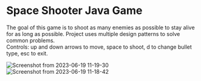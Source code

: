 # Space Shooter Java Game

The goal of this game is to shoot as many enemies as possible to stay alive for as long as possible. Project uses multiple design patterns to solve common problems. <br>
Controls: up and down arrows to move, space to shoot, d to change bullet type, esc to exit.

![Screenshot from 2023-06-19 11-19-30](https://github.com/brunomircevski/space-shooter/assets/37516252/3979c4b8-ad76-4041-8823-364e1b210df1)
![Screenshot from 2023-06-19 11-18-42](https://github.com/brunomircevski/space-shooter/assets/37516252/1b4405dc-730a-42d2-9e55-35419f2f586f)
